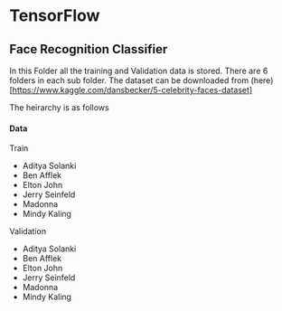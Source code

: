 # TensorFlow

## Face Recognition Classifier

In this Folder all the training and Validation data is stored. There are 6 folders in each sub folder. The dataset can be downloaded from (here)[https://www.kaggle.com/dansbecker/5-celebrity-faces-dataset]

The heirarchy is as follows

#### Data

 Train
 - Aditya Solanki
 - Ben Afflek
 - Elton John
 - Jerry Seinfeld
 - Madonna
 - Mindy Kaling
 
Validation
 - Aditya Solanki
 - Ben Afflek
 - Elton John
 - Jerry Seinfeld
 - Madonna
 - Mindy Kaling
